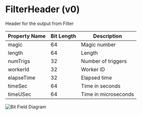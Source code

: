 # FilterHeader (v0)

Header for the output from Filter

| Property Name | Bit Length | Description |
|---------------|------------|-------------|
| magic | 64 | Magic number |
| length | 64 | Length |
| numTrigs | 32 | Number of triggers |
| workerId | 32 | Worker ID |
| elapseTime | 32 | Elapsed time |
| timeSec | 64 | Time in seconds |
| timeUSec | 64 | Time in microseconds |

![Bit Field Diagram](svg/header-filter-v0.svg)
